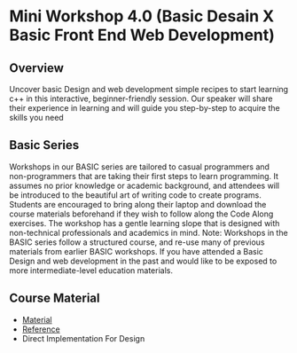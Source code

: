 # Mini Workshop 4.0 (Basic Desain X Basic Front End Web Development)

## Overview
Uncover basic Design and web development simple recipes to start learning c++ in this interactive, beginner-friendly session.
Our speaker will share their experience in learning and will guide you step-by-step to acquire the skills you need 

## Basic Series
Workshops in our BASIC series are tailored to casual programmers and non-programmers that are taking their first steps to learn programming. It assumes no prior knowledge or academic background, and attendees will be introduced to the beautiful art of writing code to create programs.
Students are encouraged to bring along their laptop and download the course materials beforehand if they wish to follow along the Code Along exercises. The workshop has a gentle learning slope that is designed with non-technical professionals and academics in mind.
Note: Workshops in the BASIC series follow a structured course, and re-use many of previous materials from earlier BASIC workshops. If you have attended a Basic Design and web development in the past and would like to be exposed to more intermediate-level education materials.

## Course Material

* [Material](https://bit.ly/ToolsWWD1_IRC)
* [Reference](https://www.w3schools.com/)
* Direct Implementation For Design
